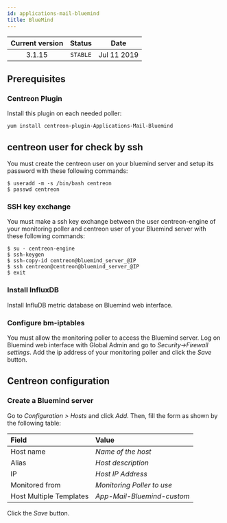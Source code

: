 ```yaml
---
id: applications-mail-bluemind
title: BlueMind
---
```


| Current version | Status | Date |
| :-: | :-: | :-: |
| 3.1.15 | `STABLE` | Jul 11 2019 |

## Prerequisites

### Centreon Plugin

Install this plugin on each needed poller:

``` shell
yum install centreon-plugin-Applications-Mail-Bluemind
```

## centreon user for check by ssh

You must create the centreon user on your bluemind server and setup its password with these following commands:

    $ useradd -m -s /bin/bash centreon
    $ passwd centreon

### SSH key exchange

You must make a ssh key exchange between the user centreon-engine of your monitoring poller and centreon user of your
Bluemind server with these following commands:

    $ su - centreon-engine 
    $ ssh-keygen
    $ ssh-copy-id centreon@bluemind_server_@IP
    $ ssh centreon@centreon@bluemind_server_@IP
    $ exit

### Install InfluxDB

Install InfluDB metric database on Bluemind web interface.

### Configure bm-iptables

You must allow the monitoring poller to access the Bluemind server. Log on Bluemind web interface with Global Admin and
go to *Security-\>Firewall settings*. Add the ip address of your monitoring poller and click the *Save* button.

## Centreon configuration

### Create a Bluemind server

Go to *Configuration \> Hosts* and click *Add*. Then, fill the form as shown by the following table:

| Field                   | Value                      |
| :---------------------- | :------------------------- |
| Host name               | *Name of the host*         |
| Alias                   | *Host description*         |
| IP                      | *Host IP Address*          |
| Monitored from          | *Monitoring Poller to use* |
| Host Multiple Templates | *App-Mail-Bluemind-custom* |

Click the *Save* button.

